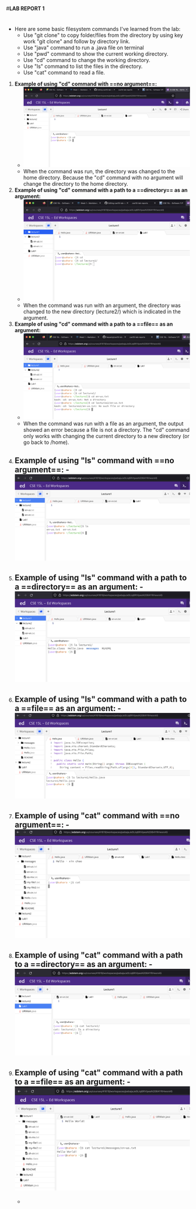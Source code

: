 #**LAB REPORT 1**
#
- Here are some basic filesystem commands I've learned from the lab:
   - Use "git clone" to copy folder/files from the directory by using key work "git clone" and follow by directory link.
   - Use "java" command to run a .java file on terminal
   - Use "pwd" command to show the current working directory.
   - Use "cd" command to change the working directory.
   - Use "ls" command to list the files in the directory.
   - Use "cat" command to read a file.
1. **Example of using "cd" command with ==no argument==:**
   - ![cd with no argument](image-cd1.png)
   - When the command was run, the directory was changed to the home directory. Because the "cd" command with no argument will change the directory to the home directory.
2. **Example of using "cd" command with a path to a ==directory== as an argument:**
   - ![cd with a path to a directory](image-cd2.png)
   - When the command was run with an argument, the directory was changed to the new directory (lecture2/) which is indicated in the argument.
3. **Example of using "cd" command with a path to a ==file== as an argument:**
   - ![cd with a path to a file](image-cd3.png)
   - When the command was run with a file as an argument, the output showed an error because a file is not a directory. The "cd" command only works with changing the current directory to a new directory (or go back to /home).
4. **Example of using "ls" command with ==no argument==:**
   -![ls with no argument](image-ls1.png)
   -
5. **Example of using "ls" command with a path to a ==directory== as an argument:**
   -![ls with a path to a directory](image-ls2.png)
   -
6. **Example of using "ls" command with a path to a ==file== as an argument:**
   -![ls with a path to a file](image-ls3.png)
   -
7. **Example of using "cat" command with ==no argument==:**
   -![cat with no argument](image-cat1.png)
   -
8. **Example of using "cat" command with a path to a ==directory== as an argument:**
   -![cat with a path to a directory](image-cat2.png)
   -
9. **Example of using "cat" command with a path to a ==file== as an argument:**
   -![cat with a path to a file](image-cat3.png)
   -
   -
